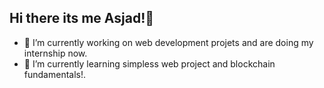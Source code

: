 ## Hi there its me Asjad!👋

<!--
**asjadhamizan/asjadhamizan** is a ✨ _special_ ✨ repository because its `README.md` (this file) appears on your GitHub profile.

Here are some ideas to get you started:
-->
- 🔭 I’m currently working on web development projets and are doing my internship now.
- 🌱 I’m currently learning simpless web project and blockchain fundamentals!.
